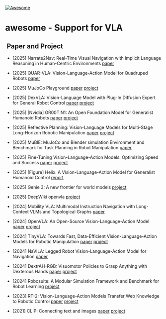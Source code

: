 [![Awesome](https://awesome.re/badge.svg)](https://awesome.re)
# awesome - Support for VLA

## ​ Paper and Project

- [2025] Narrate2Nav: Real-Time Visual Navigation with Implicit Language Reasoning in Human-Centric Environments [paper](https://arxiv.org/pdf/2506.14233)

- [2025] QUAR-VLA: Vision-Language-Action Model for Quadruped Robots [paper](https://arxiv.org/pdf/2312.14457)

- [2025] MuJoCo Playground [paper](https://arxiv.org/pdf/2502.08844) [project](https://playground.mujoco.org/)

- [2025] DexVLA: Vision-Language Model with Plug-In Diffusion Expert for General Robot Control [paper](https://arxiv.org/pdf/2502.05855) [project](https://dex-vla.github.io/)

- [2025] [Nvidia] GR00T N1: An Open Foundation Model for Generalist Humanoid Robots [paper](https://arxiv.org/pdf/2503.14734) [project](https://github.com/NVIDIA/Isaac-GR00T)
  
- [2025] Reflective Planning: Vision-Language Models for Multi-Stage Long-Horizon Robotic Manipulation [paper](https://arxiv.org/abs/2502.16707) [project](https://reflect-vlm.github.io/)

- [2025] MuBlE: MuJoCo and Blender simulation Environment and Benchmark for Task Planning in Robot Manipulation [paper](https://arxiv.org/abs/2503.02834)

- [2025] Fine-Tuning Vision-Language-Action Models: Optimizing Speed and Success [paper](https://arxiv.org/abs/2502.19645) [project](https://openvla-oft.github.io)

- [2025] [Figure] Helix: A Vision-Language-Action Model for Generalist Humanoid Control [report](https://www.figure.ai/news/helix)

- [2025] Genie 3: A new frontier for world models [project](https://deepmind.google/discover/blog/genie-3-a-new-frontier-for-world-models/)

- [2025] DeepWiki openvla [project](https://deepwiki.com/openvla/openvla)

- [2024] Mobility VLA: Multimodal Instruction Navigation with Long-Context VLMs and Topological Graphs [paper](https://arxiv.org/abs/2407.07775)

- [2024] OpenVLA: An Open-Source Vision-Language-Action Model [paper](https://arxiv.org/abs/2406.09246) [project](https://github.com/reazon-research/openvla)

- [2024] TinyVLA: Towards Fast, Data-Efficient Vision-Language-Action Models for Robotic Manipulation [paper](https://arxiv.org/abs/2409.12514) [project](https://tiny-vla.github.io)

- [2024] NaVILA: Legged Robot Vision-Language-Action Model for Navigation [paper](https://arxiv.org/abs/2412.04453)

- [2024] DextrAH-RGB: Visuomotor Policies to Grasp Anything with Dexterous Hands [paper](https://dextrah-rgb.github.io) [project](https://dextrah-rgb.github.io)

- [2024] Robosuite: A Modular Simulation Framework and Benchmark for Robot Learning [project](https://robosuite.ai)

- [2023] RT-2: Vision-Language-Action Models Transfer Web Knowledge to Robotic Control [paper](https://arxiv.org/abs/2307.15818) [project](https://robotics-transformer2.github.io/)

- [2021] CLIP: Connecting text and images [paper](https://arxiv.org/pdf/2103.00020) [project](https://openai.com/index/clip/)


